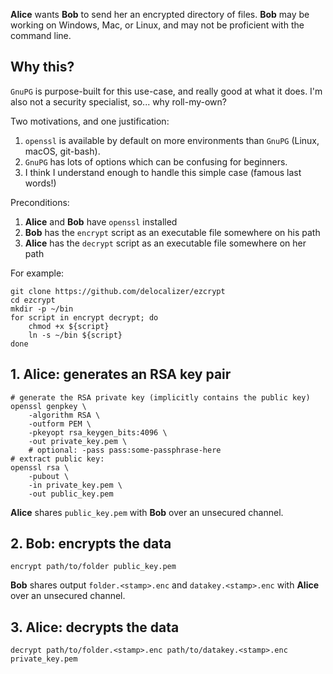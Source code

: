 **Alice** wants **Bob** to send her an encrypted directory of files. **Bob** may
be working on Windows, Mac, or Linux, and may not be proficient with the
command line.

## Why this?

`GnuPG` is purpose-built for this use-case, and really good at what it does.
I'm also not a security specialist, so... why roll-my-own?

Two motivations, and one justification:
1. `openssl` is available by default on more environments than `GnuPG` (Linux, macOS, git-bash).
2. `GnuPG` has lots of options which can be confusing for beginners.
3. I think I understand enough to handle this simple case (famous last words!)


Preconditions:
1. **Alice** and **Bob** have `openssl` installed
1. **Bob** has the `encrypt` script as an executable file somewhere on his path
2. **Alice** has the `decrypt` script as an executable file somewhere on her path

For example:
```
git clone https://github.com/delocalizer/ezcrypt
cd ezcrypt
mkdir -p ~/bin
for script in encrypt decrypt; do
    chmod +x ${script}
    ln -s ~/bin ${script}
done
```

## 1. **Alice**: generates an RSA key pair

```
# generate the RSA private key (implicitly contains the public key)
openssl genpkey \
    -algorithm RSA \
    -outform PEM \
    -pkeyopt rsa_keygen_bits:4096 \
    -out private_key.pem \
    # optional: -pass pass:some-passphrase-here
# extract public key:
openssl rsa \
    -pubout \
    -in private_key.pem \
    -out public_key.pem
```

**Alice** shares `public_key.pem` with **Bob** over an unsecured channel.

## 2. **Bob**: encrypts the data

```
encrypt path/to/folder public_key.pem
```

**Bob** shares output `folder.<stamp>.enc` and `datakey.<stamp>.enc` with **Alice** over an unsecured channel.

## 3. **Alice**: decrypts the data

```
decrypt path/to/folder.<stamp>.enc path/to/datakey.<stamp>.enc private_key.pem
```
